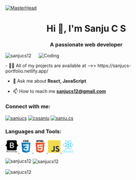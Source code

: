 [![MasterHead](https://i0.wp.com/plopdo.com/wp-content/uploads/2021/07/Screenshot-1.png?resize=1210%2C642&ssl=1)](https://rishavchanda.io)
<h1 align="center">Hi 👋, I'm Sanju C S</h1>
<h3 align="center">A passionate web developer</h3>
<img align="right" alt="Coding" width="400" src="https://camo.githubusercontent.com/56362def1bbc81d47e30e00d1f680d6698e05f1175c47957ef4a058ff3a840d5/68747470733a2f2f6c66736f6c7574696f6e732e6e65742f77702d636f6e74656e742f75706c6f6164732f323032312f31322f46756c6c2d537461636b2d446576656c6f706d656e742d46656174757265642d496d6167652d4c6576656c466976652d536f6c7574696f6e732e676966"/>
<p align="left"> <img src="https://komarev.com/ghpvc/?username=sanjucs12&label=Profile%20views&color=0e75b6&style=flat" alt="sanjucs12" /> </p>
- 👨‍💻 All of my projects are available at -->>  https://sanjucs-portfolio.netlify.app/

- 💬 Ask me about **React, JavaScript**

- 📫 How to reach me **sanjucs12@gmail.com**

<h3 align="left">Connect with me:</h3>
<p align="left">
<a href="https://linkedin.com/in/sanjucs" target="blank"><img align="center" src="https://raw.githubusercontent.com/rahuldkjain/github-profile-readme-generator/master/src/images/icons/Social/linked-in-alt.svg" alt="sanjucs" height="30" width="40" /></a>
<a href="https://fb.com/cssanju" target="blank"><img align="center" src="https://raw.githubusercontent.com/rahuldkjain/github-profile-readme-generator/master/src/images/icons/Social/facebook.svg" alt="cssanju" height="30" width="40" /></a>
<a href="https://instagram.com/sanju.cs" target="blank"><img align="center" src="https://raw.githubusercontent.com/rahuldkjain/github-profile-readme-generator/master/src/images/icons/Social/instagram.svg" alt="sanju.cs" height="30" width="40" /></a>
</p>

<h3 align="left">Languages and Tools:</h3>
<p align="left"> <a href="https://getbootstrap.com" target="_blank" rel="noreferrer"> <img src="https://raw.githubusercontent.com/devicons/devicon/master/icons/bootstrap/bootstrap-plain-wordmark.svg" alt="bootstrap" width="40" height="40"/> </a> <a href="https://www.w3schools.com/css/" target="_blank" rel="noreferrer"> <img src="https://raw.githubusercontent.com/devicons/devicon/master/icons/css3/css3-original-wordmark.svg" alt="css3" width="40" height="40"/> </a> <a href="https://www.w3.org/html/" target="_blank" rel="noreferrer"> <img src="https://raw.githubusercontent.com/devicons/devicon/master/icons/html5/html5-original-wordmark.svg" alt="html5" width="40" height="40"/> </a> <a href="https://developer.mozilla.org/en-US/docs/Web/JavaScript" target="_blank" rel="noreferrer"> <img src="https://raw.githubusercontent.com/devicons/devicon/master/icons/javascript/javascript-original.svg" alt="javascript" width="40" height="40"/> </a> <a href="https://reactjs.org/" target="_blank" rel="noreferrer"> <img src="https://raw.githubusercontent.com/devicons/devicon/master/icons/react/react-original-wordmark.svg" alt="react" width="40" height="40"/> </a> </p>

<p><img align="left" src="https://github-readme-stats.vercel.app/api/top-langs?username=sanjucs12&show_icons=true&locale=en&layout=compact" alt="sanjucs12" /></p>

<p>&nbsp;<img align="center" src="https://github-readme-stats.vercel.app/api?username=sanjucs12&show_icons=true&locale=en" alt="sanjucs12" /></p>

<p><img align="center" src="https://github-readme-streak-stats.herokuapp.com/?user=sanjucs12&" alt="sanjucs12" /></p>
